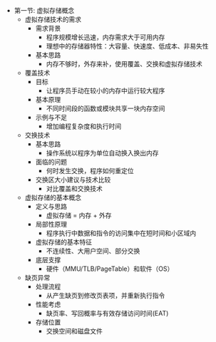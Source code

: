 - 第一节: 虚拟存储概念
  - 虚拟存储技术的需求
    - 需求背景
      - 程序规模增长迅速，内存需求大于可用内存
      - 理想中的存储器特性：大容量、快速度、低成本、非易失性
    - 基本思路
      - 内存不够时，外存来补，使用覆盖、交换和虚拟存储技术
  - 覆盖技术
    - 目标
      - 让程序员手动在较小的内存中运行较大程序
    - 基本原理
      - 不同时间段的函数或模块共享一块内存空间
    - 示例与不足
      - 增加编程复杂度和执行时间
  - 交换技术
    - 基本思路
      - 操作系统以程序为单位自动换入换出内存
    - 面临的问题
      - 何时发生交换，程序如何重定位
    - 交换区大小建议与技术比较
      - 对比覆盖和交换技术
  - 虚拟存储的基本概念
    - 定义与思路
      - 虚拟存储 = 内存 + 外存
    - 局部性原理
      - 程序执行中数据和指令的访问集中在短时间和小区域内
    - 虚拟存储的基本特征
      - 不连续性、大用户空间、部分交换
    - 底层支撑
      - 硬件（MMU/TLB/PageTable）和软件（OS）
  - 缺页异常
    - 处理流程
      - 从产生缺页到修改页表项，并重新执行指令
    - 性能考虑
      - 缺页率、写回概率与有效存储访问时间(EAT)
    - 存储位置
      - 交换空间和磁盘文件
